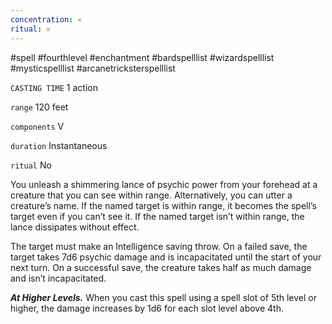 ```yaml
---
concentration: 𐄂
ritual: 𐄂
---
```

#spell #fourthlevel #enchantment #bardspelllist #wizardspelllist #mysticspelllist #arcanetricksterspelllist

`CASTING TIME`
1 action

`range`
120 feet

`components`
V

`duration`
Instantaneous

`ritual`
No

You unleash a shimmering lance of psychic power from your forehead at a creature that you can see within range. Alternatively, you can utter a creature’s name. If the named target is within range, it becomes the spell’s target even if you can’t see it. If the named target isn’t within range, the lance dissipates without effect.

The target must make an Intelligence saving throw. On a failed save, the target takes 7d6 psychic damage and is incapacitated until the start of your next turn. On a successful save, the creature takes half as much damage and isn’t incapacitated.

**_At Higher Levels._** When you cast this spell using a spell slot of 5th level or higher, the damage increases by 1d6 for each slot level above 4th.